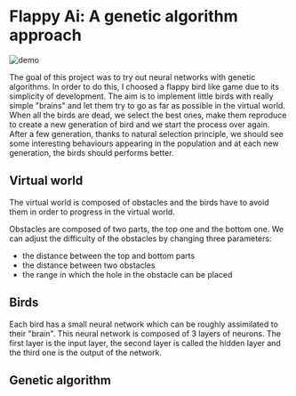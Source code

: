 # Flappy Ai: A genetic algorithm approach

![demo](https://i.imgur.com/qOK2TIC.gifv)

The goal of this project was to try out neural networks with genetic algorithms. In order to do this, I choosed a flappy bird like game due to its simplicity of development. The aim is to implement little birds with really simple "brains" and let them try to go as far as possible in the virtual world. When all the birds are dead, we select the best ones, make them reproduce to create a new generation of bird and we start the process over again. After a few generation, thanks to natural selection principle, we should see some interesting behaviours appearing in the population and at each new generation, the birds should performs better.

## Virtual world
The virtual world is composed of obstacles and the birds have to avoid them in order to progress in the virtual world.

Obstacles are composed of two parts, the top one and the bottom one. We can adjust the difficulty of the obstacles by changing three parameters:
* the distance between the top and bottom parts
* the distance between two obstacles
* the range in which the hole in the obstacle can be placed


## Birds
Each bird has a small neural network which can be roughly assimilated to their "brain". This neural network is composed of 3 layers of neurons. The first layer is the input layer, the second layer is called the hidden layer and the third one is the output of the network.




## Genetic algorithm
